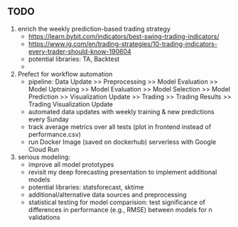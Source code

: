 ## TODO
1. enrich the weekly prediction-based trading strategy
    - https://learn.bybit.com/indicators/best-swing-trading-indicators/
    - https://www.ig.com/en/trading-strategies/10-trading-indicators-every-trader-should-know-190604
    - potential libraries: TA, Backtest
    - 
2. Prefect for workflow automation
    - pipeline: Data Update >> Preprocessing >> Model Evaluation >> Model Uptraining >> Model Evaluation >> Model Selection >> Model Prediction >> Visualization Update >> Trading >> Trading Results >> Trading Visualization Update
    - automated data updates with weekly training & new predictions every Sunday
    - track average metrics over all tests (plot in frontend instead of performance.csv)
    - run Docker Image (saved on dockerhub) serverless with Google Cloud Run
3. serious modeling:
    - improve all model prototypes
    - revisit my deep forecasting presentation to implement additional models
    - potential libraries: statsforecast, sktime
    - additional/alternative data sources and preprocessing
    - statistical testing for model comparision: test significance of differences in performance (e.g., RMSE) between models for n validations
